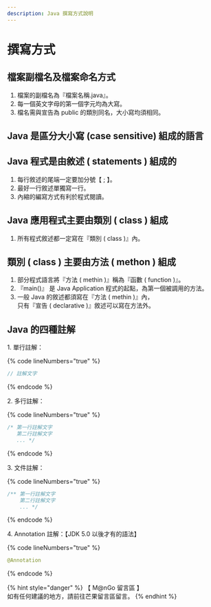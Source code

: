 ```yaml
---
description: Java 撰寫方式說明
---
```


# 撰寫方式

## 檔案副檔名及檔案命名方式

1. 檔案的副檔名為『檔案名稱.java』。
2. 每一個英文字母的第一個字元均為大寫。
3. 檔名需與宣告為 public 的類別同名，大小寫均須相同。

## Java 是區分大小寫 (case sensitive) 組成的語言



## Java 程式是由敘述 ( statements ) 組成的

1. 每行敘述的尾端一定要加分號【 ; 】。
2. 最好一行敘述單獨寫一行。
3. 內縮的編寫方式有利於程式閱讀。

## Java 應用程式主要由類別 ( class ) 組成

1. 所有程式敘述都一定寫在『類別 ( class )』內。

## 類別 ( class ) 主要由方法 ( methon ) 組成

1. 部分程式語言將『方法 ( methin )』稱為『函數 ( function )』。
2. 『main()』 是 Java Application 程式的起點，為第一個被調用的方法。
3. 一般 Java 的敘述都須寫在『方法 ( methin )』內，\
   只有『宣告 ( declarative )』敘述可以寫在方法外。

## Java 的四種註解

1\. 單行註解：

{% code lineNumbers="true" %}
```java
// 註解文字
```
{% endcode %}

2\. 多行註解：

{% code lineNumbers="true" %}
```java
/* 第一行註解文字
   第二行註解文字
   ... */
```
{% endcode %}

3\. 文件註解：

{% code lineNumbers="true" %}
```java
/** 第一行註解文字
    第二行註解文字
    ... */
```
{% endcode %}

4\. Annotation 註解：【JDK 5.0 以後才有的語法】

{% code lineNumbers="true" %}
```java
@Annotation
```
{% endcode %}

{% hint style="danger" %}
【 M@nGo 留言區 】\
如有任何建議的地方，請前往芒果留言區留言。
{% endhint %}
